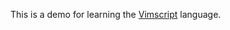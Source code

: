 This is a demo for learning the [Vimscript][1] language.

[1]: http://learnvimscriptthehardway.stevelosh.com/preface.html
